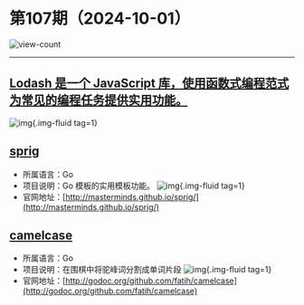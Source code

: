# 第107期（2024-10-01）

![view-count](https://count.getloli.com/@xiaoxuan6-weekly-20241001)

---
## [Lodash 是一个 JavaScript 库，使用函数式编程范式为常见的编程任务提供实用功能。](https://lodash.com)
![img](https://ghfast.top/https://raw.githubusercontent.com/xiaoxuan6/weekly/main/docs/static/images/2024-10-01/1727790057.png){.img-fluid tag=1}

## [sprig](https://github.com/Masterminds/sprig)
- 所属语言：Go
- 项目说明：Go 模板的实用模板功能。
![img](https://ghfast.top/https://raw.githubusercontent.com/xiaoxuan6/weekly/main/docs/static/images/2024-10-01/1727790815.png){.img-fluid tag=1}
- 官网地址：[http://masterminds.github.io/sprig/](http://masterminds.github.io/sprig/)

## [camelcase](https://github.com/fatih/camelcase)
- 所属语言：Go
- 项目说明：在围棋中将驼峰词分割成单词片段
![img](https://ghfast.top/https://raw.githubusercontent.com/xiaoxuan6/weekly/main/docs/static/images/2024-10-01/1727791210.png){.img-fluid tag=1}
- 官网地址：[http://godoc.org/github.com/fatih/camelcase](http://godoc.org/github.com/fatih/camelcase)
